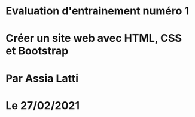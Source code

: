 # Evaluation d'entrainement numéro 1 

# Créer un site web avec HTML, CSS et Bootstrap

# Par Assia Latti 

# Le 27/02/2021